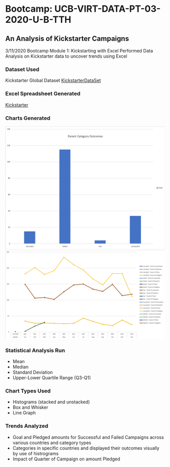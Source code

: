 # Bootcamp: UCB-VIRT-DATA-PT-03-2020-U-B-TTH
## An Analysis of Kickstarter Campaigns
3/11/2020
Bootcamp Module 1: Kickstarting with Excel
Performed Data Analysis on Kickstarter data to uncover trends using Excel

### Dataset Used
Kickstarter Global Dataset 
[KickstarterDataSet](https://courses.bootcampspot.com/courses/140/files/34981/download?wrap=1)

### Excel Spreadsheet Generated
[Kickstarter](data-1-1-3-StarterBook.xlsx)

### Charts Generated
![CategoryOutcomes](charts/ParentCategoryOutcomes.png)
![OutcomesBasedOnLaunchDate](charts/outcomesBasedOnLaunchDate.png)

### Statistical Analysis Run
* Mean 
* Median 
* Standard Deviation
* Upper-Lower Quartile Range (Q3-Q1)

### Chart Types Used
* Histograms (stacked and unstacked)
* Box and Whisker
* Line Graph

### Trends Analyzed 
* Goal and Pledged amounts for Successful and Failed Campaigns across various countries and category types
* Categories in specific countries and displayed their outcomes visually by use of histrograms
* Impact of Quarter of Campaign on amount Pledged

